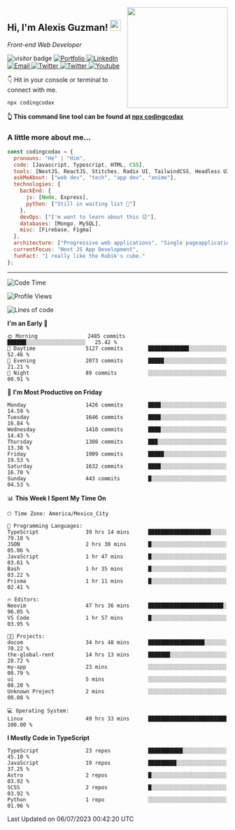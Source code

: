 <img align='right' src="https://media.giphy.com/media/M9gbBd9nbDrOTu1Mqx/giphy.gif" width="230">
<h2>Hi, I'm Alexis Guzman! <img src="https://media.giphy.com/media/hvRJCLFzcasrR4ia7z/giphy.gif" width="25px"></h2>
<p><em>Front-end Web Developer</em></p>

<p>
  <img src="https://visitor-badge.glitch.me/badge?page_id=a12989x.a12989x&left_color=black&right_color=gray" alt="visitor badge"/>
  <a href='https://www.codingcodax.dev/' target='_blank'>
    <img alt='Portfolio' src='https://img.shields.io/badge/Portfolio-black?logo=vercel&style=flat-square'>
  </a>
  <a href='https://linkedin.com/in/codingcodax/' target='_blank'>
    <img alt='LinkedIn' src='https://img.shields.io/badge/LinkedIn-black?logo=LinkedIn&style=flat-square'>
  </a>
  <a href='mailto:codingcodax@gmail.com' target='_blank'>
    <img alt='Email' src='https://img.shields.io/badge/Email-black?logo=Gmail&style=flat-square'>
  </a>
  <a href='https://twitter.com/codingcodax' target='_blank'>
    <img alt='Twitter' src='https://img.shields.io/badge/Twitter-black?logo=Twitter&style=flat-square'>
  </a>
  <a href='https://www.instagram.com/codingcodax/' target='_blank'>
    <img alt='Twitter' src='https://img.shields.io/badge/Instagram-black?logo=Instagram&style=flat-square'>
  </a>
  <a href='https://www.youtube.com/@codingcodax' target='_blank'>
    <img alt='Youtube' src='https://img.shields.io/badge/YouTube-black?logo=Youtube&style=flat-square'>
  </a>
</p>

👇 Hit in your console or terminal to connect with me.

```bash
npx codingcodax 
```
**👆 This command line tool can be found at [npx codingcodax](https://github.com/codingcodax/npx-codingcodax)**

<h3>A little more about me...</h3>

```javascript
const codingcodax = {
  pronouns: "He" | "Him",
  code: [Javascript, Typescript, HTML, CSS],
  tools: [NextJS, ReactJS, Stitches, Radix UI, TailwindCSS, Headless UI, Prisma],
  askMeAbout: ["web dev", "tech", "app dev", "anime"],
  technologies: {
    backEnd: {
      js: [Node, Express],
      python: ["Still in waiting list 🥲"]
    },
    devOps: ["I'm want to learn about this 😊"],
    databases: [Mongo, MySQL],
    misc: [Firebase, Figma]
  },
  architecture: ["Progressive web applications", "Single pageapplications"],
  currentFocus: "Next JS App Development",
  funFact: "I really like the Rubik's cube."
};
```

---

<!--START_SECTION:waka-->
![Code Time](http://img.shields.io/badge/Code%20Time-1%2C445%20hrs%206%20mins-blue)

![Profile Views](http://img.shields.io/badge/Profile%20Views-0-blue)

![Lines of code](https://img.shields.io/badge/From%20Hello%20World%20I%27ve%20Written-6.6%20million%20lines%20of%20code-blue)

**I'm an Early 🐤** 

```text
🌞 Morning                2485 commits        ██████░░░░░░░░░░░░░░░░░░░   25.42 % 
🌆 Daytime                5127 commits        █████████████░░░░░░░░░░░░   52.46 % 
🌃 Evening                2073 commits        █████░░░░░░░░░░░░░░░░░░░░   21.21 % 
🌙 Night                  89 commits          ░░░░░░░░░░░░░░░░░░░░░░░░░   00.91 % 
```
📅 **I'm Most Productive on Friday** 

```text
Monday                   1426 commits        ████░░░░░░░░░░░░░░░░░░░░░   14.59 % 
Tuesday                  1646 commits        ████░░░░░░░░░░░░░░░░░░░░░   16.84 % 
Wednesday                1410 commits        ████░░░░░░░░░░░░░░░░░░░░░   14.43 % 
Thursday                 1308 commits        ███░░░░░░░░░░░░░░░░░░░░░░   13.38 % 
Friday                   1909 commits        █████░░░░░░░░░░░░░░░░░░░░   19.53 % 
Saturday                 1632 commits        ████░░░░░░░░░░░░░░░░░░░░░   16.70 % 
Sunday                   443 commits         █░░░░░░░░░░░░░░░░░░░░░░░░   04.53 % 
```


📊 **This Week I Spent My Time On** 

```text
🕑︎ Time Zone: America/Mexico_City

💬 Programming Languages: 
TypeScript               39 hrs 14 mins      ████████████████████░░░░░   79.18 % 
JSON                     2 hrs 30 mins       █░░░░░░░░░░░░░░░░░░░░░░░░   05.06 % 
JavaScript               1 hr 47 mins        █░░░░░░░░░░░░░░░░░░░░░░░░   03.61 % 
Bash                     1 hr 35 mins        █░░░░░░░░░░░░░░░░░░░░░░░░   03.22 % 
Prisma                   1 hr 11 mins        █░░░░░░░░░░░░░░░░░░░░░░░░   02.41 % 

🔥 Editors: 
Neovim                   47 hrs 36 mins      ████████████████████████░   96.05 % 
VS Code                  1 hr 57 mins        █░░░░░░░░░░░░░░░░░░░░░░░░   03.95 % 

🐱‍💻 Projects: 
docom                    34 hrs 48 mins      ██████████████████░░░░░░░   70.22 % 
the-global-rent          14 hrs 13 mins      ███████░░░░░░░░░░░░░░░░░░   28.72 % 
my-app                   23 mins             ░░░░░░░░░░░░░░░░░░░░░░░░░   00.79 % 
ui                       5 mins              ░░░░░░░░░░░░░░░░░░░░░░░░░   00.20 % 
Unknown Project          2 mins              ░░░░░░░░░░░░░░░░░░░░░░░░░   00.08 % 

💻 Operating System: 
Linux                    49 hrs 33 mins      █████████████████████████   100.00 % 
```

**I Mostly Code in TypeScript** 

```text
TypeScript               23 repos            ███████████░░░░░░░░░░░░░░   45.10 % 
JavaScript               19 repos            █████████░░░░░░░░░░░░░░░░   37.25 % 
Astro                    2 repos             █░░░░░░░░░░░░░░░░░░░░░░░░   03.92 % 
SCSS                     2 repos             █░░░░░░░░░░░░░░░░░░░░░░░░   03.92 % 
Python                   1 repo              ░░░░░░░░░░░░░░░░░░░░░░░░░   01.96 % 
```




 Last Updated on 06/07/2023 00:42:20 UTC
<!--END_SECTION:waka-->
